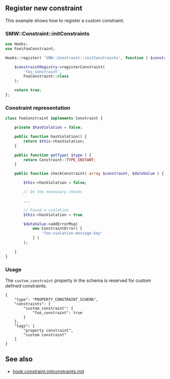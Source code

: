 ## Register new constraint

This example shows how to register a custom constraint.

### SMW::Constraint::initConstraints

```php
use Hooks;
use Foo\FooConstraint;

Hooks::register( 'SMW::Constraint::initConstraints', function ( $constraintRegistry ) {

	$constraintRegistry->registerConstraint(
		'foo_constraint',
		FooConstraint::class
	);

	return true;
};
```

### Constraint representation

```php
class FooConstraint implements Constraint {

	private $hasViolation = false;

	public function hasViolation() {
		return $this->hasViolation;
	}

	public function getType( $type ) {
		return Constraint::TYPE_INSTANT;
	}

	public function checkConstraint( array $constraint, $dataValue ) {

		$this->hasViolation = false;

		// Do the necessary checks

		...

		// Found a violation
		$this->hasViolation = true

		$dataValue->addErrorMsg(
			new ConstraintError( [
				'foo-violation-message-key'
			] )
		);

	}
}
```

### Usage

The `custom_constraint` property in the schema is reserved for custom defined constraints.

```
{
    "type": "PROPERTY_CONSTRAINT_SCHEMA",
    "constraints": {
        "custom_constraint": {
            "foo_constraint": true
        }
    },
    "tags": [
        "property constraint",
        "custom constraint"
    ]
}
```

## See also

- [hook.constraint.initconstraints.md][hook.constraint.initconstraints]

[hook.constraint.initconstraints]:https://github.com/SemanticMediaWiki/SemanticMediaWiki/blob/master/docs/technical/hooks/hook.constraint.initconstraints.md
